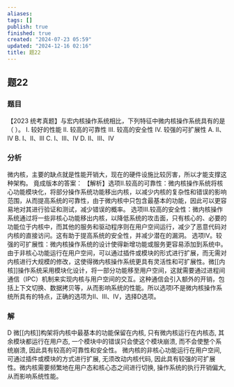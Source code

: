 ```yaml
---
aliases: 
tags: []
publish: true
finished: true
created: "2024-07-23 05:59"
updated: "2024-12-16 02:16"
title: 题22
---
```

## 题22
### 题目
【2023 统考真题】与宏内核操作系统相比，下列特征中微内核操作系统具有的是（ ）。
Ⅰ. 较好的性能
Ⅱ. 较高的可靠性
Ⅲ. 较高的安全性
Ⅳ. 较强的可扩展性
A. Ⅱ、Ⅳ
B. Ⅰ、Ⅱ、Ⅲ
C. Ⅰ、Ⅲ、Ⅳ
D. Ⅱ、Ⅲ、Ⅳ
### 分析
微内核，主要的缺点就是性能开销大，现在的硬件设施比较厉害，所以才能支撑这种架构。
竟成版本的答案：
【解析】选项II.较高的可靠性：微内核操作系统将核心功能模块化，将部分操作系统功能移出内核，以减少内核的复杂性和错误的影响范围，从而提高系统的可靠性，由于微内核中只包含最基本的功能，因此可以更容易地对其进行验证和测试，减少错误的概率。
选项III.较高的安全性：微内核操作系统通过将一些非核心功能移出内核，以降低系统的攻击面，只有核心的、必要的功能位于内核中，而其他的服务和驱动程序则在用户空间运行，减少了恶意代码对内核的直接访问。这有助于提高系统的安全性，并减少潜在的漏洞。
选项IV。较强的可扩展性：微内核操作系统的设计使得新增功能或服务更容易添加到系统中。由于非核心功能运行在用户空间，可以通过插件或模块的形式进行扩展，而无需对内核进行大规模的修改，这使得微内核操作系统更具有灵活性和可扩展性。微[[内核]]操作系统采用模块化设计，将一部分功能移至用户空间，这就需要通过进程间通信（IPC）机制来实现内核与用户空间的交互。这种通信会引入额外的开销，包括上下文切换、数据拷贝等，从而影响系统的性能。所以选项I不是微内核操作系统所具有的特点，正确的选项为II、III、IV，选择D选项。
### 解
D
微[[内核]]构架将内核中最基本的功能保留在内核, 只有微内核运行在内核态, 其余模块都运行在用户态, 一个模块中的错误只会使这个模块崩溃, 而不会使整个系统崩溃, 因此具有较高的可靠性和安全性。
微内核的非核心功能运行在用户空间, 可通过插件或模块的方式进行扩展, 无须改动内核代码, 因此具有较强的可扩展性。微内核需要频繁地在用户态和核心态之间进行切换, 操作系统的执行开销偏大, 从而影响系统性能。

